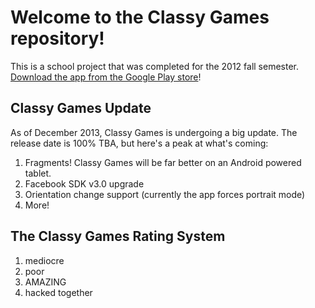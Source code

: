 Welcome to the Classy Games repository!
======================================
This is a school project that was completed for the 2012 fall semester. [Download the app from the Google Play store](https://play.google.com/store/apps/details?id=edu.selu.android.classygames)!


Classy Games Update
-------------------
As of December 2013, Classy Games is undergoing a big update. The release date is 100% TBA, but here's a peak at what's coming:
1. Fragments! Classy Games will be far better on an Android powered tablet.
2. Facebook SDK v3.0 upgrade
3. Orientation change support (currently the app forces portrait mode)
4. More!


The Classy Games Rating System
------------------------------
1. mediocre
2. poor
3. AMAZING
4. hacked together
